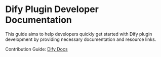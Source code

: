 # Dify Plugin Developer Documentation

This guide aims to help developers quickly get started with Dify plugin development by providing necessary documentation and resource links.

Contribution Guide: [Dify Docs](https://docs.dify.ai/plugin-dev-en/0411-doc-contribution-guide)
